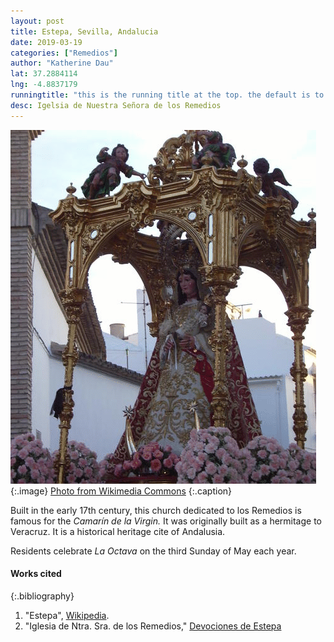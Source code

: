 ```yaml
---
layout: post
title: Estepa, Sevilla, Andalucia
date: 2019-03-19
categories: ["Remedios"]
author: "Katherine Dau"
lat: 37.2884114
lng: -4.8837179
runningtitle: "this is the running title at the top. the default is to display the site title, so to activate the running title you will need to uncomment in the post.html layout"
desc: Igelsia de Nuestra Señora de los Remedios
---
```

![Our Lady of los Remedios](images/rem-estepa.gif)
   {:.image}
[Photo from Wikimedia Commons](https://commons.wikimedia.org/wiki/File:Virgen_de_los_Remedios.gif)
   {:.caption}

Built in the early 17th century, this church dedicated to los Remedios is famous for the *Camarín de la Virgin.* It was originally built as a hermitage to Veracruz. It is a historical heritage cite of Andalusia.

Residents celebrate *La Octava* on the third Sunday of May each year.  

#### Works cited

{:.bibliography}
1. "Estepa", [Wikipedia](https://es.wikipedia.org/wiki/Estepa_(Sevilla)).
2. "Iglesia de Ntra. Sra. de los Remedios," [Devociones de Estepa](http://visitestepa.net/iglesia-de-nuestra-senora-de-los-remedios/)
